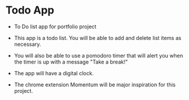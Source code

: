 # Todo App
- To Do list app for portfolio project

- This app is a todo list. You will be able to add and delete list items as necessary.
- You will also be able to use a pomodoro timer that will alert you when the timer is up with a message "Take a break!"
- The app will have a digital clock.
- The chrome extension Momentum will be major inspiration for this project.

